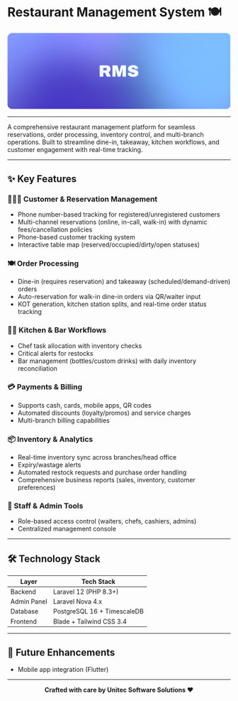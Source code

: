 # Restaurant Management System 🍽️

![RMS Banner](resources/assets/banner-v1.png)

---

A comprehensive restaurant management platform for seamless reservations, order processing, inventory control, and multi-branch operations. Built to streamline dine-in, takeaway, kitchen workflows, and customer engagement with real-time tracking.

---

## ✨ Key Features

### 🧑‍🤝‍🧑 Customer & Reservation Management

- Phone number-based tracking for registered/unregistered customers
- Multi-channel reservations (online, in-call, walk-in) with dynamic fees/cancellation policies
- Phone-based customer tracking system
- Interactive table map (reserved/occupied/dirty/open statuses)

### 🍽️ Order Processing

- Dine-in (requires reservation) and takeaway (scheduled/demand-driven) orders
- Auto-reservation for walk-in dine-in orders via QR/waiter input
- KOT generation, kitchen station splits, and real-time order status tracking

### 👨‍🍳 Kitchen & Bar Workflows

- Chef task allocation with inventory checks
- Critical alerts for restocks
- Bar management (bottles/custom drinks) with daily inventory reconciliation

### 💳 Payments & Billing

- Supports cash, cards, mobile apps, QR codes
- Automated discounts (loyalty/promos) and service charges
- Multi-branch billing capabilities

### 📦 Inventory & Analytics

- Real-time inventory sync across branches/head office
- Expiry/wastage alerts
- Automated restock requests and purchase order handling
- Comprehensive business reports (sales, inventory, customer preferences)

### 👥 Staff & Admin Tools

- Role-based access control (waiters, chefs, cashiers, admins)
- Centralized management console

---

## 🛠️ Technology Stack

| Layer        | Tech Stack                  |
|--------------|-----------------------------|
| Backend      | Laravel 12 (PHP 8.3+)       |
| Admin Panel  | Laravel Nova 4.x            |
| Database     | PostgreSQL 16 + TimescaleDB |
| Frontend     | Blade + Tailwind CSS 3.4    |

---

## 🎯 Future Enhancements

- Mobile app integration (Flutter)

---

<p align="center">
<b>Crafted with care by Unitec Software Solutions ❤️</b>
</p>
